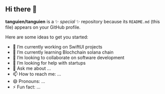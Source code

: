 ## Hi there 👋


**tanguien/tanguien** is a ✨ _special_ ✨ repository because its `README.md` (this file) appears on your GitHub profile.

Here are some ideas to get you started:

- 🔭 I’m currently working on SwiftUI projects
- 🌱 I’m currently learning Blochchain solana chain
- 👯 I’m looking to collaborate on software development
- 🤔 I’m looking for help with startups
- 💬 Ask me about ...
- 📫 How to reach me: ...
- 😄 Pronouns: ...
- ⚡ Fun fact: ...
